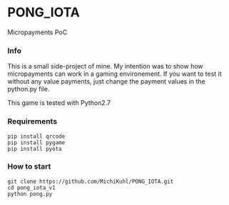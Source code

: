 # PONG_IOTA
Micropayments PoC

### Info
This is a small side-project of mine. My intention was to show how micropayments can work in a gaming environement. 
If you want to test it without any value payments, just change the payment values in the python.py file. 

This game is tested with Python2.7


### Requirements
```
pip install qrcode
pip install pygame
pip install pyota
```
### How to start
```
git clone https://github.com/MichiKuhl/PONG_IOTA.git
cd pong_iota_v1
python pong.py
```

